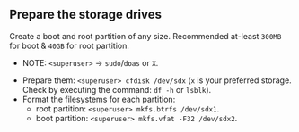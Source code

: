 ## Prepare the storage drives
Create a boot and root partition of any size. Recommended at-least `300MB` for boot & `40GB` for root partition.
- NOTE: `<superuser>` -> `sudo`/`doas` or `X`.
* Prepare them: `<superuser> cfdisk /dev/sdx` (`x` is your preferred storage. Check by executing the command: `df -h` or `lsblk`).
* Format the filesystems for each partition:
    - root partition: `<superuser> mkfs.btrfs /dev/sdx1`.
    - boot partition: `<superuser> mkfs.vfat -F32 /dev/sdx2`.
